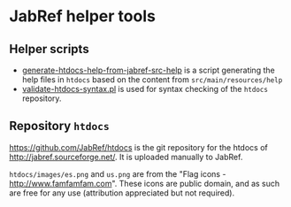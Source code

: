 # JabRef helper tools

## Helper scripts

* [generate-htdocs-help-from-jabref-src-help](generate-htdocs-help-from-jabref-src-help) is a script generating the help files in `htdocs` based on the content from `src/main/resources/help`
* [validate-htdocs-syntax.pl](validate-htdocs-syntax.pl) is used for syntax checking of the `htdocs` repository.

## Repository `htdocs`

https://github.com/JabRef/htdocs is the git repository for the htdocs of http://jabref.sourceforge.net/.
It is uploaded manually to JabRef.

`htdocs/images/es.png` and `us.png` are from the "Flag icons - http://www.famfamfam.com".
These icons are public domain, and as such are free for any use (attribution appreciated but not required).
